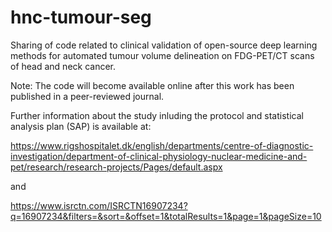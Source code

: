# hnc-tumour-seg
Sharing of code related to clinical validation of open-source deep learning methods for automated tumour volume delineation on FDG-PET/CT scans of head and neck cancer.

Note: The code will become available online after this work has been published in a peer-reviewed journal.

Further information about the study inluding the protocol and statistical analysis plan (SAP) is available at: 

https://www.rigshospitalet.dk/english/departments/centre-of-diagnostic-investigation/department-of-clinical-physiology-nuclear-medicine-and-pet/research/research-projects/Pages/default.aspx

and 

https://www.isrctn.com/ISRCTN16907234?q=16907234&filters=&sort=&offset=1&totalResults=1&page=1&pageSize=10

